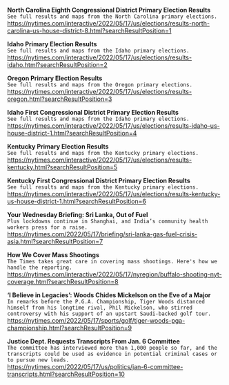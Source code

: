 **North Carolina Eighth Congressional District Primary Election Results**\
`See full results and maps from the North Carolina primary elections.`\
https://nytimes.com/interactive/2022/05/17/us/elections/results-north-carolina-us-house-district-8.html?searchResultPosition=1

**Idaho Primary Election Results**\
`See full results and maps from the Idaho primary elections.`\
https://nytimes.com/interactive/2022/05/17/us/elections/results-idaho.html?searchResultPosition=2

**Oregon Primary Election Results**\
`See full results and maps from the Oregon primary elections.`\
https://nytimes.com/interactive/2022/05/17/us/elections/results-oregon.html?searchResultPosition=3

**Idaho First Congressional District Primary Election Results**\
`See full results and maps from the Idaho primary elections.`\
https://nytimes.com/interactive/2022/05/17/us/elections/results-idaho-us-house-district-1.html?searchResultPosition=4

**Kentucky Primary Election Results**\
`See full results and maps from the Kentucky primary elections.`\
https://nytimes.com/interactive/2022/05/17/us/elections/results-kentucky.html?searchResultPosition=5

**Kentucky First Congressional District Primary Election Results**\
`See full results and maps from the Kentucky primary elections.`\
https://nytimes.com/interactive/2022/05/17/us/elections/results-kentucky-us-house-district-1.html?searchResultPosition=6

**Your Wednesday Briefing: Sri Lanka, Out of Fuel**\
`Plus lockdowns continue in Shanghai, and India’s community health workers press for a raise.`\
https://nytimes.com/2022/05/17/briefing/sri-lanka-gas-fuel-crisis-asia.html?searchResultPosition=7

**How We Cover Mass Shootings**\
`The Times takes great care in covering mass shootings. Here's how we handle the reporting.`\
https://nytimes.com/interactive/2022/05/17/nyregion/buffalo-shooting-nyt-coverage.html?searchResultPosition=8

**‘I Believe in Legacies’: Woods Chides Mickelson on the Eve of a Major**\
`In remarks before the P.G.A. Championship, Tiger Woods distanced himself from his longtime rival, Phil Mickelson, who stirred controversy with his support of an upstart Saudi-backed golf tour.`\
https://nytimes.com/2022/05/17/sports/golf/tiger-woods-pga-championship.html?searchResultPosition=9

**Justice Dept. Requests Transcripts From Jan. 6 Committee**\
`The committee has interviewed more than 1,000 people so far, and the transcripts could be used as evidence in potential criminal cases or to pursue new leads.`\
https://nytimes.com/2022/05/17/us/politics/jan-6-committee-transcripts.html?searchResultPosition=10

